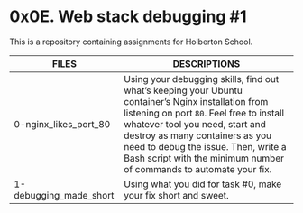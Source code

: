 # 0x0E. Web stack debugging #1

This is a repository containing assignments for Holberton School.

|FILES| DESCRIPTIONS|
|---|---|
|0-nginx_likes_port_80|  Using your debugging skills, find out what’s keeping your Ubuntu container’s Nginx installation from listening on port ```80```. Feel free to install whatever tool you need, start and destroy as many containers as you need to debug the issue. Then, write a Bash script with the minimum number of commands to automate your fix.|
|1-debugging_made_short|  Using what you did for task #0, make your fix short and sweet.|

